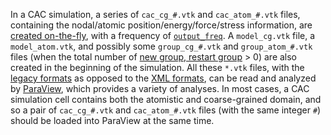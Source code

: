 
In a CAC simulation, a series of `cac_cg_#.vtk` and `cac_atom_#.vtk` files, containing the nodal/atomic position/energy/force/stress information, are [created on-the-fly](../chapter-3/output.md), with a frequency of [`output_freq`](../chapter-5/dump.md). A `model_cg.vtk` file, a `model_atom.vtk`, and possibly some `group_cg_#.vtk` and `group_atom_#.vtk` files (when the total number of [new group, restart group](../chapter-5/group_num.md) > 0) are also created in the beginning of the simulation. All these `*.vtk` files, with the [legacy formats](https://www.visitusers.org/index.php?title=ASCII_VTK_Files) as opposed to the [XML formats](http://www.vtk.org/Wiki/VTK_XML_Formats), can be read and analyzed by [ParaView](https://www.paraview.org), which provides a variety of analyses. In most cases, a CAC simulation cell contains both the atomistic and coarse-grained domain, and so a pair of `cac_cg_#.vtk` and `cac_atom_#.vtk` files (with the same integer `#`) should be loaded into ParaView at the same time.

